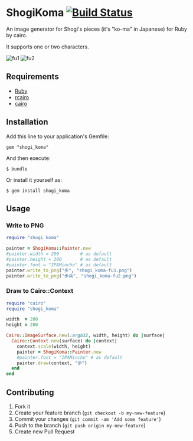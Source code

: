 # ShogiKoma [![Build Status](https://secure.travis-ci.org/myokoym/shogi_koma.png?branch=master)](http://travis-ci.org/myokoym/shogi_koma)

An image generator for Shogi's pieces (it's "ko-ma" in Japanese) for Ruby by cairo.

It supports one or two characters.

![fu1](http://myokoym.net/public/shogi_koma-fu1.png)
![fu2](http://myokoym.net/public/shogi_koma-fu2.png)

## Requirements

* [Ruby](https://www.ruby-lang.org/)
* [rcairo](https://github.com/rcairo/rcairo)
* [cairo](http://cairographics.org/)

## Installation

Add this line to your application's Gemfile:

    gem "shogi_koma"

And then execute:

    $ bundle

Or install it yourself as:

    $ gem install shogi_koma

## Usage

### Write to PNG

```ruby
require "shogi_koma"

painter = ShogiKoma::Painter.new
#painter.width = 200        # as default
#painter.height = 200       # as default
#painter.font = "IPAMincho" # as default
painter.write_to_png("歩", "shogi_koma-fu1.png")
painter.write_to_png("歩兵", "shogi_koma-fu2.png")
```

### Draw to Cairo::Context

```ruby
require "cairo"
require "shogi_koma"

width  = 200
height = 200

Cairo::ImageSurface.new(:argb32, width, height) do |surface|
  Cairo::Context.new(surface) do |context|
    context.scale(width, height)
    painter = ShogiKoma::Painter.new
    #painter.font = "IPAMincho" # as default
    painter.draw(context, "歩")
  end
end
```

## Contributing

1. Fork it
2. Create your feature branch (`git checkout -b my-new-feature`)
3. Commit your changes (`git commit -am 'Add some feature'`)
4. Push to the branch (`git push origin my-new-feature`)
5. Create new Pull Request
